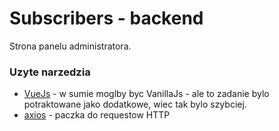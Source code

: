 # Subscribers - backend

Strona panelu administratora.

### Uzyte narzedzia
* [VueJs](https://github.com/vuejs/vue) - w sumie moglby byc VanillaJs - ale to zadanie bylo potraktowane jako dodatkowe, wiec tak bylo szybciej.
* [axios](https://github.com/axios/axios) - paczka do requestow HTTP
